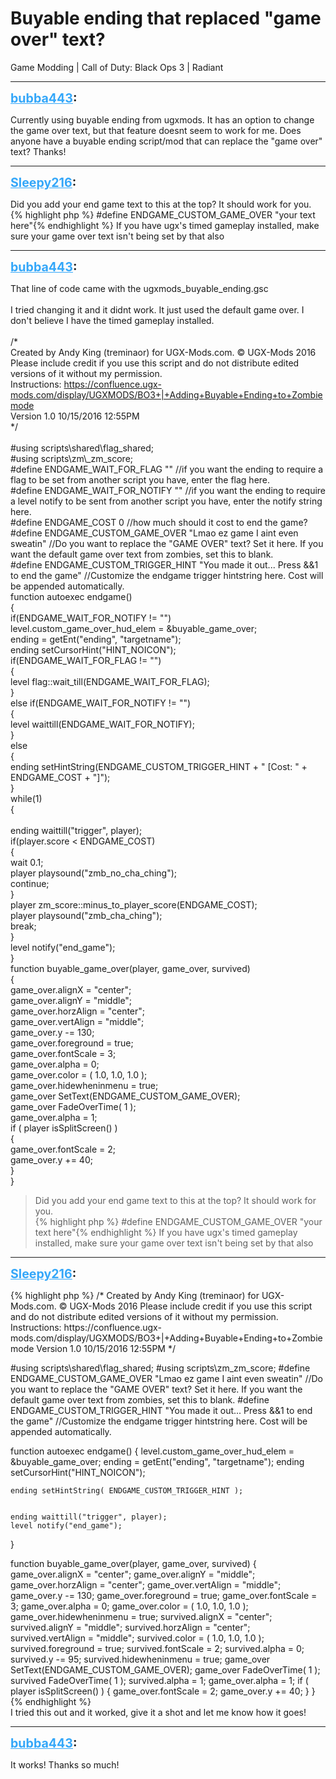 # Buyable ending that replaced "game over" text?
Game Modding | Call of Duty: Black Ops 3 | Radiant

---
<strong style="font-size: 1.4em;"><span style="text-decoration: underline;text-decoration-color: #34a7f9;"><span style="color:#34a7f9;">bubba443</span></span>:</strong>

<p>Currently using buyable ending from ugxmods. It has an option to change the game over text, but that feature doesnt seem to work for me. Does anyone have a buyable ending script/mod that can replace the &quot;game over&quot; text? Thanks!</p>

---
<strong style="font-size: 1.4em;"><span style="text-decoration: underline;text-decoration-color: #34a7f9;"><span style="color:#34a7f9;">Sleepy216</span></span>:</strong>

<p>Did you add your end game text to this at the top? It should work for you.<br />{% highlight php %}
#define ENDGAME_CUSTOM_GAME_OVER    "your text here"{% endhighlight %}
If you have ugx&#39;s timed gameplay installed, make sure your game over text isn&#39;t being set by that also</p>

---
<strong style="font-size: 1.4em;"><span style="text-decoration: underline;text-decoration-color: #34a7f9;"><span style="color:#34a7f9;">bubba443</span></span>:</strong>

<p>That line of code came with the ugxmods_buyable_ending.gsc<br /><br />I tried changing it and it didnt work. It just used the default game over. I don&#39;t believe I have the timed gameplay installed.<br /><br />/*<br />    Created by Andy King (treminaor) for UGX-Mods.com. &#169; UGX-Mods 2016<br />    Please include credit if you use this script and do not distribute edited versions of it without my permission.<br />    Instructions: <a href="https://confluence.ugx-mods.com/display/UGXMODS/BO3+%7C+Adding+Buyable+Ending+to+Zombiemode">https://confluence.ugx-mods.com/display/UGXMODS/BO3+|+Adding+Buyable+Ending+to+Zombiemode</a><br />    Version 1.0 10/15/2016 12:55PM<br />*/<br /><br />#using scripts\shared\flag_shared;<br />#using scripts\zm\_zm_score;<br />#define ENDGAME_WAIT_FOR_FLAG           &quot;&quot; //if you want the ending to require a flag to be set from another script you have, enter the flag here.<br />#define ENDGAME_WAIT_FOR_NOTIFY         &quot;&quot; //if you want the ending to require a level notify to be sent from another script you have, enter the notify string here.<br />#define ENDGAME_COST                    0 //how much should it cost to end the game?<br />#define ENDGAME_CUSTOM_GAME_OVER        &quot;Lmao ez game I aint even sweatin&quot; //Do you want to replace the &quot;GAME OVER&quot; text? Set it here. If you want the default game over text from zombies, set this to blank.<br />#define ENDGAME_CUSTOM_TRIGGER_HINT     &quot;You made it out... Press &amp;&amp;1 to end the game&quot; //Customize the endgame trigger hintstring here. Cost will be appended automatically.<br />function autoexec endgame()<br />{<br />    if(ENDGAME_WAIT_FOR_NOTIFY != &quot;&quot;)<br />        level.custom_game_over_hud_elem = &amp;buyable_game_over;<br />    ending = getEnt(&quot;ending&quot;, &quot;targetname&quot;);<br />    ending setCursorHint(&quot;HINT_NOICON&quot;);<br />    if(ENDGAME_WAIT_FOR_FLAG != &quot;&quot;)<br />    {<br />        level flag::wait_till(ENDGAME_WAIT_FOR_FLAG);<br />    }<br />    else if(ENDGAME_WAIT_FOR_NOTIFY != &quot;&quot;)<br />    {<br />        level waittill(ENDGAME_WAIT_FOR_NOTIFY);<br />    }<br />    else<br />    {<br />        ending setHintString(ENDGAME_CUSTOM_TRIGGER_HINT + &quot; [Cost: &quot; + ENDGAME_COST + &quot;]&quot;);<br />    }<br />    while(1)<br />    {<br />     <br />        ending waittill(&quot;trigger&quot;, player);<br />        if(player.score &lt; ENDGAME_COST)<br />        {<br />            wait 0.1;<br />            player playsound(&quot;zmb_no_cha_ching&quot;);<br />            continue;<br />        }<br />        player zm_score::minus_to_player_score(ENDGAME_COST);<br />        player playsound(&quot;zmb_cha_ching&quot;);<br />        break;<br />    }<br />    level notify(&quot;end_game&quot;);<br />}<br />function buyable_game_over(player, game_over, survived)<br />{<br />    game_over.alignX = &quot;center&quot;;<br />    game_over.alignY = &quot;middle&quot;;<br />    game_over.horzAlign = &quot;center&quot;;<br />    game_over.vertAlign = &quot;middle&quot;;<br />    game_over.y -= 130;<br />    game_over.foreground = true;<br />    game_over.fontScale = 3;<br />    game_over.alpha = 0;<br />    game_over.color = ( 1.0, 1.0, 1.0 );<br />    game_over.hidewheninmenu = true;<br />    game_over SetText(ENDGAME_CUSTOM_GAME_OVER);<br />    game_over FadeOverTime( 1 );<br />    game_over.alpha = 1;<br />    if ( player isSplitScreen() )<br />    {<br />        game_over.fontScale = 2;<br />        game_over.y += 40;<br />    }<br />}<br /><blockquote>Did you add your end game text to this at the top? It should work for you.<br />{% highlight php %}
#define ENDGAME_CUSTOM_GAME_OVER    "your text here"{% endhighlight %}
If you have ugx&#39;s timed gameplay installed, make sure your game over text isn&#39;t being set by that also<br /></blockquote></p>

---
<strong style="font-size: 1.4em;"><span style="text-decoration: underline;text-decoration-color: #34a7f9;"><span style="color:#34a7f9;">Sleepy216</span></span>:</strong>

<p>{% highlight php %}
/*
Created by Andy King (treminaor) for UGX-Mods.com. &#169; UGX-Mods 2016
Please include credit if you use this script and do not distribute edited versions of it without my permission.
Instructions: https://confluence.ugx-mods.com/display/UGXMODS/BO3+|+Adding+Buyable+Ending+to+Zombiemode
Version 1.0 10/15/2016 12:55PM
*/

#using scripts\shared\flag_shared;
#using scripts\zm\_zm_score;
#define ENDGAME_CUSTOM_GAME_OVER "Lmao ez game I aint even sweatin" //Do you want to replace the "GAME OVER" text? Set it here. If you want the default game over text from zombies, set this to blank.
#define ENDGAME_CUSTOM_TRIGGER_HINT "You made it out... Press &amp;&amp;1 to end the game" //Customize the endgame trigger hintstring here. Cost will be appended automatically.

function autoexec endgame()
{
    level.custom_game_over_hud_elem = &amp;buyable_game_over;
    ending = getEnt("ending", "targetname");
    ending setCursorHint("HINT_NOICON");

    ending setHintString( ENDGAME_CUSTOM_TRIGGER_HINT );


    ending waittill("trigger", player);
    level notify("end_game");
}

function buyable_game_over(player, game_over, survived)
{
    game_over.alignX = "center";
    game_over.alignY = "middle";
    game_over.horzAlign = "center";
    game_over.vertAlign = "middle";
    game_over.y -= 130;
    game_over.foreground = true;
    game_over.fontScale = 3;
    game_over.alpha = 0;
    game_over.color = ( 1.0, 1.0, 1.0 );
    game_over.hidewheninmenu = true;
    survived.alignX = "center";
    survived.alignY = "middle";
    survived.horzAlign = "center";
    survived.vertAlign = "middle";
    survived.color = ( 1.0, 1.0, 1.0 );
    survived.foreground = true;
    survived.fontScale = 2;
    survived.alpha = 0;
    survived.y -= 95;
    survived.hidewheninmenu = true;
    game_over SetText(ENDGAME_CUSTOM_GAME_OVER);
    game_over FadeOverTime( 1 );
    survived FadeOverTime( 1 );
    survived.alpha = 1;
    game_over.alpha = 1;
    if ( player isSplitScreen() )
    {
        game_over.fontScale = 2;
        game_over.y += 40;
    }
}{% endhighlight %}
<br />I tried this out and it worked, give it a shot and let me know how it goes!</p>

---
<strong style="font-size: 1.4em;"><span style="text-decoration: underline;text-decoration-color: #34a7f9;"><span style="color:#34a7f9;">bubba443</span></span>:</strong>

<p>It works! Thanks so much!</p>
